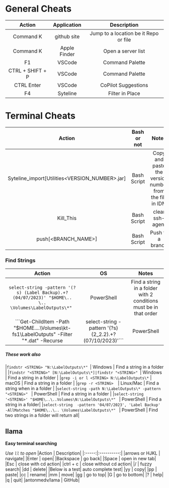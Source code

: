 # General Cheats
 |Action             | Application   | Description
 |:------------------:|:--------------:|:--------------:|
 |Command K          | github site   | Jump to a location be it Repo or file
 |Command K          | Apple Finder  | Open a server list
 |F1                 | VSCode        | Command Palette
 |CTRL + SHIFT + P   | VSCode        | Command Palette
 |CTRL Enter         | VSCode        | CoPilot Suggestions
 |F4                 | Syteline      | Filter in Place

# Terminal Cheats
 | Action | Bash or not | Notes |
 |:------:|:-----------:|:-----:|
 | Syteline_import[Utilities<VERSION_NUMBER>.jar] | Bash Script | Copy and paste the version number from the file in IDM |
 |Kill_This | Bash Script | clear ssh-agent |
 |push[<BRANCH_NAME>] | Bash Script | Push to a branch |

 ### Find Strings
 | Action | OS | Notes |
 |:------:|:--:|:-----:|
  |```select-string -pattern '(?s) (Label Backup).+? (04/07/2023)' "$HOME\.. \.. \Volumes\LabelOutputs\*" ``` | PowerShell | Find a string in a folder with 2 conditions must be in that order |
 |```Get-ChildItem -Path "$HOME\..\..\Volumes\kt-fs1\LabelOutputs\" -Filter "*.dat" -Recurse | select-string -pattern '(?s)(2_2.2).+?(07/10/2023)'``` | PowerShell | Find a sting and all the sub folders |
 ##### These work also
 |```findstr <STRING> "N:\LabelOutputs\*" ```| Windows | Find a string in a folder |
 |```findstr "<STRING>" [N:\LabelOutputs\*]|findstr "<STRING>" ```| Windows | Find a string in a folder |
 |```grep -i or l <STRING> N:\LabelOutputs\*``` | macOS | Find a string in a folder |
 |```grep -r <STRING>  ```| Linux/Mac | Find a string when in a folder |
 |```select-string -path N:\LabelOutputs\* -pattern "<STRING>" ``` | PowerShell | Find a string in a folder |
 |```select-string  '<STRING>' "$HOME\..\..Volumes\N:\LabelOutputs\*" ```  | PowerShell | Find a string in a folder|
 |```select-string  -pattern '04/07/2023', 'Label Backup' -AllMatches "$HOME\..\.. \Volumes\LabelOutputs\*" ```  | PowerShell | Find two strings in a folder will return all|
  
## llama 
**Easy terminal searching**

*Use ```ll``` to open*
|Action | Description|
|:-----:|:----------:|
|arrows or HJKL | navigate|
|Enter | open|
|Backspace | go back|
|Space | open in new tab|
|Esc | close with cd action|
|ctrl + c | close without cd action|
|/ | fuzzy search|
|dd | delete|
|Below is a test| auto complete test|
|yy | copy|
|pp | paste|
|cc | rename|
|mm | move|
|gg | go to top|
|G | go to bottom|
|? | help|
|q | quit|
|antonmedv/lama | GitHub|


